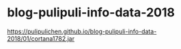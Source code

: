 # blog-pulipuli-info-data-2018


https://pulipulichen.github.io/blog-pulipuli-info-data-2018/01/cortana1782.jar